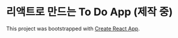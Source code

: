 # 리액트로 만드는 To Do App (제작 중)

This project was bootstrapped with [Create React App](https://github.com/facebook/create-react-app).
